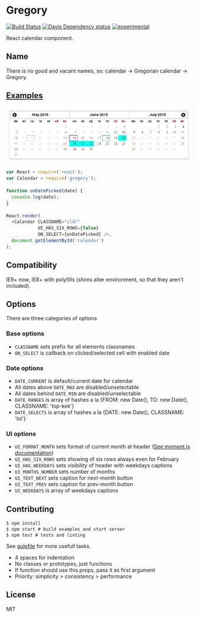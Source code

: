 # Gregory

[![Build Status](https://travis-ci.org/fiskus/gregory.svg?branch=master)](https://travis-ci.org/fiskus/gregory)
[![Davis Dependency status](https://david-dm.org/fiskus/gregory.svg)](https://david-dm.org/fiskus/gregory)
[![experimental](http://badges.github.io/stability-badges/dist/experimental.svg)](http://github.com/badges/stability-badges)

React calendar component.

## Name

There is no good and vacant names, so: calendar → Gregorian calendar → Gregory.

## [Examples](examples)

![Screenshot](example.png)

```js
var React = require('react');
var Calendar = require('gregory');

function onDatePicked(date) {
  console.log(date);
}

React.render(
  <Calendar CLASSNAME="cldr"
            UI_HAS_SIX_ROWS={false}
            ON_SELECT={onDatePicked} />,
  document.getElementById('calendar')
);
```

## Compatibility

IE9+ now, IE8+ with polyfills (shims alter environment, so that they aren't included).

## Options

There are three categories of options

### Base options

* `CLASSNAME` sets prefix for all elements classnames
* `ON_SELECT` is callback on clicked/selected cell with enabled date

### Date options

* `DATE_CURRENT` is default/current date for calendar
* All dates above `DATE_MAX` are disabled/unselectable
* All dates behind `DATE_MIN` are disabled/unselectable
* `DATE_RANGES` is array of hashes a la {FROM: new Date(), TO: new Date(), CLASSNAME: 'top-kek'}
* `DATE_SELECTS` is array of hashes a la {DATE: new Date(), CLASSNAME: 'lol'}

### UI options

* `UI_FORMAT_MONTH` sets format of current month at header ([See moment.js documentation](http://momentjs.com/docs/#/displaying/format/))
* `UI_HAS_SIX_ROWS` sets showing of six rows always even for February
* `UI_HAS_WEEKDAYS` sets visibility of header with weekdays captions
* `UI_MONTHS_NUMBER` sets number of months
* `UI_TEXT_NEXT` sets caption for next-month button
* `UI_TEXT_PREV` sets caption for prev-month button
* `UI_WEEKDAYS` is array of weekdays captions

## Contributing

```
$ npm install
$ npm start # build examples and start server
$ npm test # tests and linting
```

See [gulpfile](gulpfile.js) for more usefull tasks.

* 4 spaces for indentation
* No classes or prototypes, just functions
* If function should use this.props, pass it as first argument
* Priority: simplicity > consistency > performance

## License
MIT
